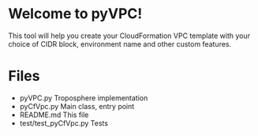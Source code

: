 # Welcome to pyVPC!

This tool will help you create your CloudFormation VPC template with your choice of CIDR block, environment name and other custom features.


# Files

- pyVPC.py 					Troposphere implementation
- pyCfVpc.py				Main class, entry point
- README.md					This file
- test/test_pyCfVpc.py		Tests